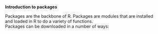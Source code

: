 <b> Introduction to packages </b>

Packages are the backbone of R. Packages are modules that are installed and loaded in R to do a variety of functions. <br>
Packages can be downloaded in a number of ways:
